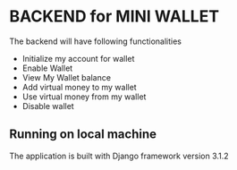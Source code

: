 # BACKEND for MINI WALLET
The backend will have following functionalities

- Initialize my account for wallet
- Enable Wallet
- View My Wallet balance
- Add virtual money to my wallet
- Use virtual money from my wallet
- Disable wallet

## Running on local machine
The application is built with Django framework version 3.1.2

